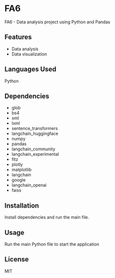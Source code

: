 # FA6

FA6 - Data analysis project using Python and Pandas

## Features

- Data analysis
- Data visualization

## Languages Used

Python

## Dependencies

- glob
- bs4
- xml
- lxml
- sentence_transformers
- langchain_huggingface
- numpy
- pandas
- langchain_community
- langchain_experimental
- fitz
- plotly
- matplotlib
- langchain
- google
- langchain_openai
- faiss

## Installation

Install dependencies and run the main file.

## Usage

Run the main Python file to start the application

## License

MIT
